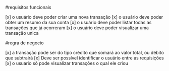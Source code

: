 
#requisitos funcionais

[x] o usuário deve poder criar uma nova transação
[x] o usuário deve poder obter um resumo da sua conta
[x] o usuário deve poder listar todas as transações que já ocorreram
[x] o usuário deve poder visualizar uma transação unica

#regra de negocio

[x] a transação pode ser do tipo crédito que somará ao valor total, ou débito que subtrairá
[x] Deve ser possível identificar o usuário entre as requisições
[x] o usuario só pode visualizar transações o qual ele criou